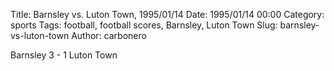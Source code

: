 Title: Barnsley vs. Luton Town, 1995/01/14
Date: 1995/01/14 00:00
Category: sports
Tags: football, football scores, Barnsley, Luton Town
Slug: barnsley-vs-luton-town
Author: carbonero


Barnsley 3 - 1 Luton Town
